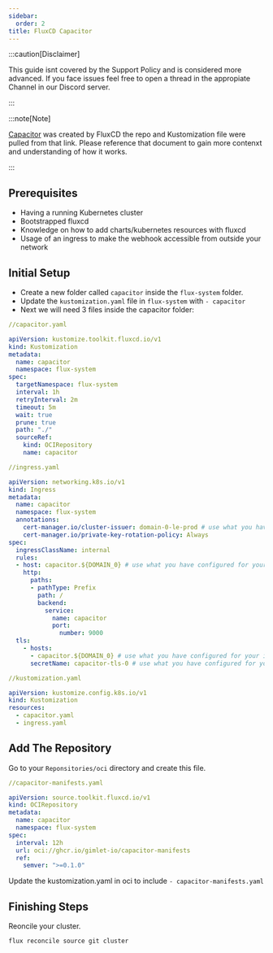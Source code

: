 ```yaml
---
sidebar:
  order: 2
title: FluxCD Capacitor
---
```


:::caution[Disclaimer]

This guide isnt covered by the Support Policy and is considered more advanced.
If you face issues feel free to open a thread in the appropiate Channel in our Discord server.

:::

:::note[Note]

[Capacitor](https://fluxcd.io/blog/2024/02/introducing-capacitor/) was created by FluxCD the repo and Kustomization file were pulled from that link. Please reference that document to gain more contenxt and understanding of how it works.

:::

## Prerequisites

- Having a running Kubernetes cluster
- Bootstrapped fluxcd
- Knowledge on how to add charts/kubernetes resources with fluxcd
- Usage of an ingress to make the webhook accessible from outside your network

## Initial Setup

- Create a new folder called `capacitor` inside the `flux-system` folder.
- Update the `kustomization.yaml` file in `flux-system` with `- capacitor`
- Next we will need 3 files inside the capacitor folder:


```yaml
//capacitor.yaml

apiVersion: kustomize.toolkit.fluxcd.io/v1
kind: Kustomization
metadata:
  name: capacitor
  namespace: flux-system
spec:
  targetNamespace: flux-system
  interval: 1h
  retryInterval: 2m
  timeout: 5m
  wait: true
  prune: true
  path: "./"
  sourceRef:
    kind: OCIRepository
    name: capacitor
```

```yaml
//ingress.yaml

apiVersion: networking.k8s.io/v1
kind: Ingress
metadata:
  name: capacitor
  namespace: flux-system
  annotations:
    cert-manager.io/cluster-issuer: domain-0-le-prod # use what you have configured for your ingress
    cert-manager.io/private-key-rotation-policy: Always
spec:
  ingressClassName: internal
  rules:
  - host: capacitor.${DOMAIN_0} # use what you have configured for your ingress
    http:
      paths:
      - pathType: Prefix
        path: /
        backend:
          service:
            name: capacitor
            port:
              number: 9000
  tls:
    - hosts:
      - capacitor.${DOMAIN_0} # use what you have configured for your ingress
      secretName: capacitor-tls-0 # use what you have configured for your ingress
```

``` yaml
//kustomization.yaml

apiVersion: kustomize.config.k8s.io/v1
kind: Kustomization
resources:
  - capacitor.yaml
  - ingress.yaml
```

## Add The Repository

Go to your `Reponsitories/oci` directory and create this file.

``` yaml
//capacitor-manifests.yaml

apiVersion: source.toolkit.fluxcd.io/v1
kind: OCIRepository
metadata:
  name: capacitor
  namespace: flux-system
spec:
  interval: 12h
  url: oci://ghcr.io/gimlet-io/capacitor-manifests
  ref:
    semver: ">=0.1.0"
```

Update the kustomization.yaml in oci to include `- capacitor-manifests.yaml`

## Finishing Steps

Reoncile your cluster.

  ``` shell
  flux reconcile source git cluster
  ```
